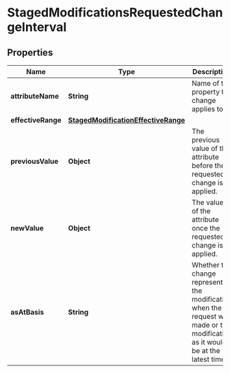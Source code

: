 

# StagedModificationsRequestedChangeInterval


## Properties

| Name | Type | Description | Notes |
|------------ | ------------- | ------------- | -------------|
|**attributeName** | **String** | Name of the property the change applies to. |  [optional] |
|**effectiveRange** | [**StagedModificationEffectiveRange**](StagedModificationEffectiveRange.md) |  |  [optional] |
|**previousValue** | **Object** | The previous value of the attribute before the requested change is applied. |  [optional] |
|**newValue** | **Object** | The value of the attribute once the requested change is applied. |  [optional] |
|**asAtBasis** | **String** | Whether the change represents the modification when the request was made or the modification as it would be at the latest time. |  [optional] |



